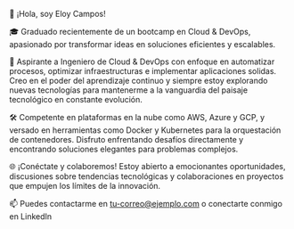 👋 ¡Hola, soy Eloy Campos!

🎓 Graduado recientemente de un bootcamp en Cloud & DevOps, apasionado por transformar ideas en soluciones eficientes y escalables.

🚀 Aspirante a Ingeniero de Cloud & DevOps con enfoque en automatizar procesos, optimizar infraestructuras e implementar aplicaciones solidas. Creo en el poder del aprendizaje continuo y siempre estoy explorando nuevas tecnologías para mantenerme a la vanguardia del paisaje tecnológico en constante evolución.

🛠️ Competente en plataformas en la nube como AWS, Azure y GCP, y versado en herramientas como Docker y Kubernetes para la orquestación de contenedores. Disfruto enfrentando desafíos directamente y encontrando soluciones elegantes para problemas complejos.

🌐 ¡Conéctate y colaboremos! Estoy abierto a emocionantes oportunidades, discusiones sobre tendencias tecnológicas y colaboraciones en proyectos que empujen los límites de la innovación.

📫 Puedes contactarme en tu-correo@ejemplo.com o conectarte conmigo en LinkedIn
